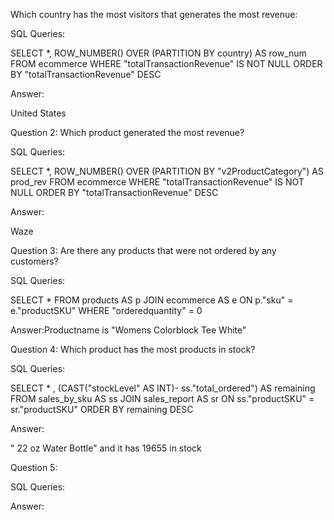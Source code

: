 Which country has the most visitors that generates the most revenue: 

SQL Queries: 

SELECT *, 
ROW_NUMBER() OVER (PARTITION BY country) AS row_num
FROM ecommerce 
WHERE "totalTransactionRevenue" IS NOT NULL
ORDER BY "totalTransactionRevenue" DESC

Answer: 

United States 


Question 2: Which product generated the most revenue? 

SQL Queries:

SELECT *, 
ROW_NUMBER() OVER (PARTITION BY "v2ProductCategory") AS prod_rev
FROM ecommerce 
WHERE "totalTransactionRevenue" IS NOT NULL
ORDER BY "totalTransactionRevenue" DESC

Answer:

Waze



Question 3: Are there any products that were not ordered by any customers?

SQL Queries:

SELECT * 
FROM products AS p 
JOIN ecommerce AS e
ON p."sku" = e."productSKU"
WHERE "orderedquantity" = 0


Answer:Productname is "Womens Colorblock Tee White"



Question 4: Which product has the most products in stock?

SQL Queries:

SELECT * , (CAST("stockLevel" AS INT)- ss."total_ordered") AS remaining 
FROM sales_by_sku AS ss
JOIN sales_report AS sr
ON ss."productSKU" = sr."productSKU"
ORDER BY remaining DESC

Answer:

" 22 oz Water Bottle" and it has 19655 in stock

Question 5: 

SQL Queries:

Answer:
